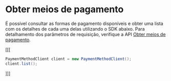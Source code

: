 # Obter meios de pagamento

É possível consultar as formas de pagamento disponíveis e obter uma lista com os detalhes de cada uma delas utilizando o SDK abaixo. Para detalhamento dos parâmetros de requisição, verifique a API [Obter meios de pagamento](/developers/pt/reference/payment_methods/_payment_methods/get).

[[[
```java
PaymentMethodClient client = new PaymentMethodClient();
client.list();

```
]]]